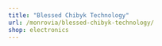 ```yaml
---
title: "Blessed Chibyk Technology"
url: /monrovia/blessed-chibyk-technology/
shop: electronics
---
```


